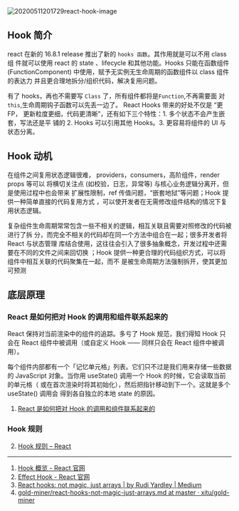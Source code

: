 <img src='https://loremxuetengfei.oss-cn-beijing.aliyuncs.com/20200511201729%20react-hook-image.jpg' alt='20200511201729react-hook-image'/>

## Hook 简介

react 在新的 16.8.1 release 推出了新的 `hooks 函数`。其作用就是可以不用 class 组
件就可以使用 react 的 state 、lifecycle 和其他功能。Hooks 只能在函数组件
(FunctionComponent) 中使用，赋予无实例无生命周期的函数组件以 class 组件的表达力
并且更合理地拆分/组织代码，解决复用问题。

有了 hooks，再也不需要写 `Class` 了，所有组件都将是`Function`,不再需要面
对`this`,生命周期钩子函数可以先丢一边了。 React Hooks 带来的好处不仅是 “更 FP，
更新粒度更细，代码更清晰”，还有如下三个特性：1. 多个状态不会产生嵌套，写法还是平
铺的 2. Hooks 可以引用其他 Hooks。3. 更容易将组件的 UI 与状态分离。

## Hook 动机

在组件之间复用状态逻辑很难， providers，consumers，高阶组件，render props 等可以
将横切关注点 (如校验，日志，异常等) 与核心业务逻辑分离开，但是使用过程中也会带来
扩展性限制，ref 传值问题，“嵌套地狱”等问题；Hook 提供一种简单直接的代码复用方式
，可以使开发者在无需修改组件结构的情况下复用状态逻辑。

复杂组件生命周期常常包含一些不相关的逻辑，相互关联且需要对照修改的代码被进行了拆
分，而完全不相关的代码却在同一个方法中组合在一起；很多开发者将 React 与状态管理
库结合使用，这往往会引入了很多抽象概念，开发过程中还需要在不同的文件之间来回切换
；Hook 提供一种更合理的代码组织方式，可以将组件中相互关联的代码聚集在一起，而不
是被生命周期方法强制拆开，使其更加可预测

## 底层原理

### React 是如何把对 Hook 的调用和组件联系起来的

React 保持对当前渲染中的组件的追踪。多亏了 Hook 规范，我们得知 Hook 只会在 React
组件中被调用（或自定义 Hook —— 同样只会在 React 组件中被调用）。

每个组件内部都有一个「记忆单元格」列表。它们只不过是我们用来存储一些数据的
JavaScript 对象。当你用 useState() 调用一个 Hook 的时候，它会读取当前的单元格（
或在首次渲染时将其初始化），然后把指针移动到下一个。这就是多个 useState() 调用会
得到各自独立的本地 state 的原因。

1. [React 是如何把对 Hook 的调用和组件联系起来的](https://zh-hans.reactjs.org/docs/hooks-faq.html#how-does-react-associate-hook-calls-with-components)

### Hook 规则

2. [Hook 规则 – React](https://zh-hans.reactjs.org/docs/hooks-rules.html)

---

1. [Hook 概览 - React 官网](https://react.docschina.org/docs/hooks-overview.html#-%E7%8A%B6%E6%80%81%E9%92%A9%E5%AD%90%EF%BC%88state-hook%EF%BC%89)
2. [Effect Hook - React 官网](https://react.docschina.org/docs/hooks-effect.html)
3. [React hooks: not magic, just arrays | by Rudi Yardley | Medium](https://medium.com/@ryardley/react-hooks-not-magic-just-arrays-cd4f1857236e)
4. [gold-miner/react-hooks-not-magic-just-arrays.md at master · xitu/gold-miner](https://github.com/xitu/gold-miner/blob/master/TODO1/react-hooks-not-magic-just-arrays.md)

<!--

[useEffect 完整指南 — Overreacted](https://overreacted.io/zh-hans/a-complete-guide-to-useeffect/)

 -->
